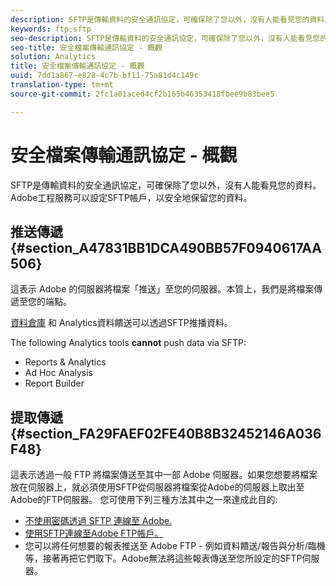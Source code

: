 ```yaml
---
description: SFTP是傳輸資料的安全通訊協定，可確保除了您以外，沒有人能看見您的資料。 Adobe工程服務可以設定SFTP帳戶，以安全地保留您的資料。
keywords: ftp;sftp
seo-description: SFTP是傳輸資料的安全通訊協定，可確保除了您以外，沒有人能看見您的資料。 Adobe工程服務可以設定SFTP帳戶，以安全地保留您的資料。
seo-title: 安全檔案傳輸通訊協定 - 概觀
solution: Analytics
title: 安全檔案傳輸通訊協定 - 概觀
uuid: 7dd1a867-e828-4c7b-bf11-75a81d4c149c
translation-type: tm+mt
source-git-commit: 2fc1a01aced4cf2b165b46353418fbee9b83bee5

---
```



# 安全檔案傳輸通訊協定 - 概觀

SFTP是傳輸資料的安全通訊協定，可確保除了您以外，沒有人能看見您的資料。 Adobe工程服務可以設定SFTP帳戶，以安全地保留您的資料。

## 推送傳遞 {#section_A47831BB1DCA490BB57F0940617AA506}

這表示 Adobe 的伺服器將檔案「推送」至您的伺服器。本質上，我們是將檔案傳遞至您的端點。

[資料倉庫](/help/export/ftp-and-sftp/c-sftp/ftp-sftp-dw.md) 和 [](https://marketing.adobe.com/resources/help/en_US/reference/analytics-data-feed.html) Analytics資料饋送可以透過SFTP推播資料。

The following Analytics tools **cannot** push data via SFTP:

* Reports &amp; Analytics
* Ad Hoc Analysis
* Report Builder

## 提取傳遞 {#section_FA29FAEF02FE40B8B32452146A036F48}

這表示透過一般 FTP 將檔案傳送至其中一部 Adobe 伺服器。如果您想要將檔案放在伺服器上，就必須使用SFTP從伺服器將檔案從Adobe的伺服器上取出至Adobe的FTP伺服器。 您可使用下列三種方法其中之一來達成此目的:

* [不使用密碼透過 SFTP 連線至 Adobe.](/help/export/ftp-and-sftp/c-sftp/ftp-sftp-cert-auth.md)
* [使用SFTP連線至Adobe FTP帳戶。](/help/export/ftp-and-sftp/c-sftp/ftp-sftp-connect.md)
* 您可以將任何想要的報表推送至 Adobe FTP - 例如資料饋送/報告與分析/臨機等，接著再把它們取下。Adobe無法將這些報表傳送至您所設定的SFTP伺服器。

